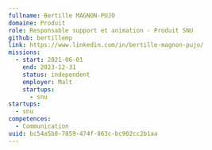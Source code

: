 ```yaml
---
fullname: Bertille MAGNON-PUJO
domaine: Produit
role: Responsable support et animation - Produit SNU
github: bertillemp
link: https://www.linkedin.com/in/bertille-magnon-pujo/
missions:
  - start: 2021-06-01
    end: 2023-12-31
    status: independent
    employer: Malt
    startups:
      - snu
startups:
  - snu
competences:
  - Communication
uuid: bc54a5b8-7859-474f-863c-bc902cc2b1aa
---
```


